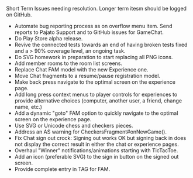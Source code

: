 Short Term Issues needing resolution.  Longer term itesm should be logged on GitHub.

- Automate bug reporting process as on overflow menu item.  Send reports to Pajato Support and to GitHub issues for GameChat.
- Do Play Store alpha release.
- Revive the connected tests towards an end of having broken tests fixed and a > 90% coverage level, an ongoing task.
- Do SVG homework in preparation to start replacing all PNG icons.
- Add member rooms to the room list screens.
- Replace Chat FAM model with the new Experience one.
- Move Chat fragments to a resume/pause registration model.
- Make <experience> back press navigate to the optimal screen on the experience page.
- Add long press context menus to player controls for experiences to provide alternative choices (computer, another user, a friend, change name, etc.)
- Add a dynamic "goto" FAM option to quickly navigate to the optimal screen on the experience page.
- Use SVG or Unicode chess and checkers pieces.
- Address an AS warning for CheckersFragment#onNewGame().
- Fix Chat sign out crock:
  Signing out works OK but signing back in does not display the correct result in either the chat or experience pages.
- Overhaul "Winner" notifications/animations starting with TicTacToe.
- Add an icon (preferable SVG) to the sign in button on the signed out screen.
- Provide complete entry in TAG for FAM.
